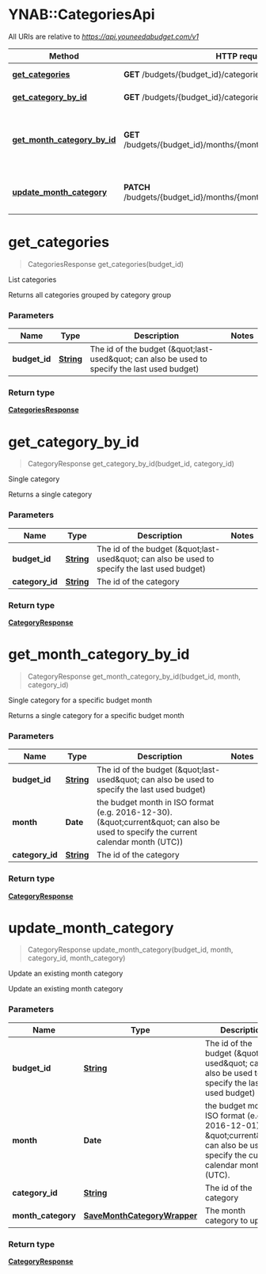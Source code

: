 # YNAB::CategoriesApi

All URIs are relative to *https://api.youneedabudget.com/v1*

Method | HTTP request | Description
------------- | ------------- | -------------
[**get_categories**](CategoriesApi.md#get_categories) | **GET** /budgets/{budget_id}/categories | List categories
[**get_category_by_id**](CategoriesApi.md#get_category_by_id) | **GET** /budgets/{budget_id}/categories/{category_id} | Single category
[**get_month_category_by_id**](CategoriesApi.md#get_month_category_by_id) | **GET** /budgets/{budget_id}/months/{month}/categories/{category_id} | Single category for a specific budget month
[**update_month_category**](CategoriesApi.md#update_month_category) | **PATCH** /budgets/{budget_id}/months/{month}/categories/{category_id} | Update an existing month category


# **get_categories**
> CategoriesResponse get_categories(budget_id)

List categories

Returns all categories grouped by category group

### Parameters

Name | Type | Description  | Notes
------------- | ------------- | ------------- | -------------
 **budget_id** | [**String**](.md)| The id of the budget (\&quot;last-used\&quot; can also be used to specify the last used budget) | 

### Return type

[**CategoriesResponse**](CategoriesResponse.md)

# **get_category_by_id**
> CategoryResponse get_category_by_id(budget_id, category_id)

Single category

Returns a single category

### Parameters

Name | Type | Description  | Notes
------------- | ------------- | ------------- | -------------
 **budget_id** | [**String**](.md)| The id of the budget (\&quot;last-used\&quot; can also be used to specify the last used budget) | 
 **category_id** | [**String**](.md)| The id of the category | 

### Return type

[**CategoryResponse**](CategoryResponse.md)

# **get_month_category_by_id**
> CategoryResponse get_month_category_by_id(budget_id, month, category_id)

Single category for a specific budget month

Returns a single category for a specific budget month

### Parameters

Name | Type | Description  | Notes
------------- | ------------- | ------------- | -------------
 **budget_id** | [**String**](.md)| The id of the budget (\&quot;last-used\&quot; can also be used to specify the last used budget) | 
 **month** | **Date**| the budget month in ISO format (e.g. 2016-12-30). (\&quot;current\&quot; can also be used to specify the current calendar month (UTC)) | 
 **category_id** | [**String**](.md)| The id of the category | 

### Return type

[**CategoryResponse**](CategoryResponse.md)

# **update_month_category**
> CategoryResponse update_month_category(budget_id, month, category_id, month_category)

Update an existing month category

Update an existing month category

### Parameters

Name | Type | Description  | Notes
------------- | ------------- | ------------- | -------------
 **budget_id** | [**String**](.md)| The id of the budget (\&quot;last-used\&quot; can also be used to specify the last used budget) | 
 **month** | **Date**| the budget month in ISO format (e.g. 2016-12-01).  \&quot;current\&quot; can also be used to specify the current calendar month (UTC). | 
 **category_id** | [**String**](.md)| The id of the category | 
 **month_category** | [**SaveMonthCategoryWrapper**](SaveMonthCategoryWrapper.md)| The month category to update | 

### Return type

[**CategoryResponse**](CategoryResponse.md)

